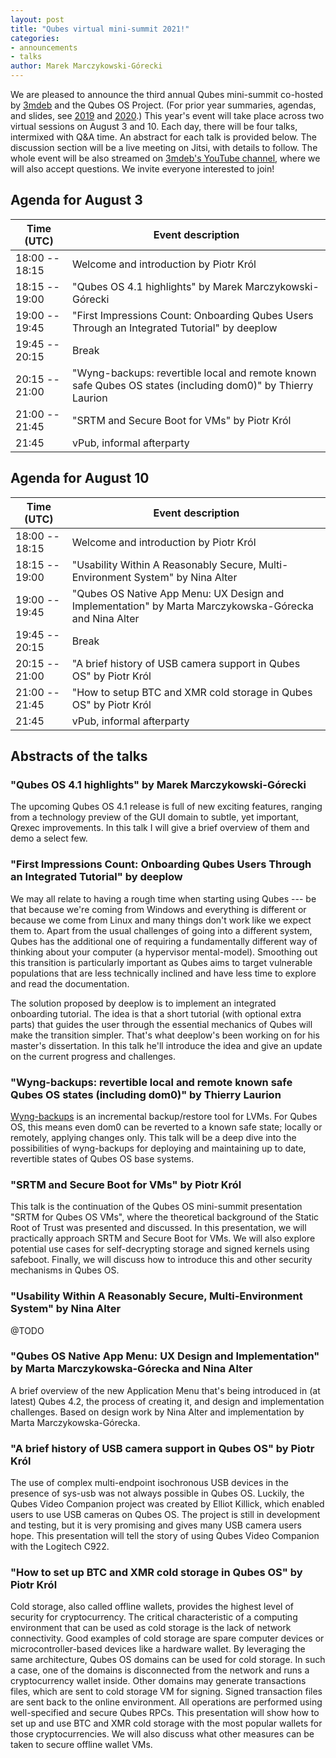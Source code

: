 ```yaml
---
layout: post
title: "Qubes virtual mini-summit 2021!"
categories:
- announcements
- talks
author: Marek Marczykowski-Górecki
---
```


We are pleased to announce the third annual Qubes mini-summit co-hosted by
[3mdeb](https://3mdeb.com/) and the Qubes OS Project. (For prior year
summaries, agendas, and slides, see
[2019](https://3mdeb.com/events/#Qubes-OS-and-3mdeb-minisummit) and
[2020](https://3mdeb.com/events/#Qubes-OS-and-3mdeb-minisummit2020).) This
year's event will take place across two virtual sessions on August 3 and 10.
Each day, there will be four talks, intermixed with Q&A time. An abstract for
each talk is provided below.  The discussion section will be a live meeting on
Jitsi, with details to follow.  The whole event will be also streamed on
[3mdeb's YouTube
channel](https://www.youtube.com/channel/UC_djHbyjuJvhVjfT18nyqmQ), where we
will also accept questions. We invite everyone interested to join!

## Agenda for August 3

| Time (UTC)     | Event description
| -------------- | ----------------- 
| 18:00 -- 18:15 | Welcome and introduction by Piotr Król
| 18:15 -- 19:00 | "Qubes OS 4.1 highlights" by Marek Marczykowski-Górecki
| 19:00 -- 19:45 | "First Impressions Count: Onboarding Qubes Users Through an Integrated Tutorial" by deeplow
| 19:45 -- 20:15 | Break
| 20:15 -- 21:00 | "Wyng-backups: revertible local and remote known safe Qubes OS states (including dom0)" by Thierry Laurion
| 21:00 -- 21:45 | "SRTM and Secure Boot for VMs" by Piotr Król
| 21:45          | vPub, informal afterparty

## Agenda for August 10

| Time (UTC)     | Event description
| -------------- | ----------------- 
| 18:00 -- 18:15 | Welcome and introduction by Piotr Król
| 18:15 -- 19:00 | "Usability Within A Reasonably Secure, Multi-Environment System" by Nina Alter
| 19:00 -- 19:45 | "Qubes OS Native App Menu: UX Design and Implementation" by Marta Marczykowska-Górecka and Nina Alter
| 19:45 -- 20:15 | Break
| 20:15 -- 21:00 | "A brief history of USB camera support in Qubes OS" by Piotr Król
| 21:00 -- 21:45 | "How to setup BTC and XMR cold storage in Qubes OS" by Piotr Król
| 21:45          | vPub, informal afterparty

## Abstracts of the talks

### "Qubes OS 4.1 highlights" by Marek Marczykowski-Górecki

The upcoming Qubes OS 4.1 release is full of new exciting features, ranging
from a technology preview of the GUI domain to subtle, yet important, Qrexec
improvements. In this talk I will give a brief overview of them and demo a
select few.

### "First Impressions Count: Onboarding Qubes Users Through an Integrated Tutorial" by deeplow

We may all relate to having a rough time when starting using Qubes --- be that
because we're coming from Windows and everything is different or because we
come from Linux and many things don't work like we expect them to. Apart from
the usual challenges of going into a different system, Qubes has the additional
one of requiring a fundamentally different way of thinking about your computer
(a hypervisor mental-model). Smoothing out this transition is particularly
important as Qubes aims to target vulnerable populations that are less
technically inclined and have less time to explore and read the documentation.

The solution proposed by deeplow is to implement an integrated onboarding
tutorial. The idea is that a short tutorial (with optional extra parts) that
guides the user through the essential mechanics of Qubes will make the
transition simpler. That's what deeplow's been working on for his master's
dissertation. In this talk he'll introduce the idea and give an update on the
current progress and challenges.

### "Wyng-backups: revertible local and remote known safe Qubes OS states (including dom0)" by Thierry Laurion

[Wyng-backups](https://github.com/tasket/wyng-backup) is an incremental
backup/restore tool for LVMs. For Qubes OS, this means even dom0 can be
reverted to a known safe state; locally or remotely, applying changes only.
This talk will be a deep dive into the possibilities of wyng-backups for
deploying and maintaining up to date, revertible states of Qubes OS base
systems.

### "SRTM and Secure Boot for VMs" by Piotr Król

This talk is the continuation of the Qubes OS mini-summit presentation "SRTM
for Qubes OS VMs", where the theoretical background of the Static Root of Trust
was presented and discussed. In this presentation, we will practically approach
SRTM and Secure Boot for VMs. We will also explore potential use cases for
self-decrypting storage and signed kernels using safeboot. Finally, we will
discuss how to introduce this and other security mechanisms in Qubes OS.

### "Usability Within A Reasonably Secure, Multi-Environment System" by Nina Alter

@TODO

### "Qubes OS Native App Menu: UX Design and Implementation" by Marta Marczykowska-Górecka and Nina Alter

A brief overview of the new Application Menu that's being introduced in (at
latest) Qubes 4.2, the process of creating it, and design and implementation
challenges. Based on design work by Nina Alter and implementation by Marta
Marczykowska-Górecka.

### "A brief history of USB camera support in Qubes OS" by Piotr Król

The use of complex multi-endpoint isochronous USB devices in the presence of
sys-usb was not always possible in Qubes OS. Luckily, the Qubes Video Companion
project was created by Elliot Killick, which enabled users to use USB cameras
on Qubes OS. The project is still in development and testing, but it is very
promising and gives many USB camera users hope. This presentation will tell the
story of using Qubes Video Companion with the Logitech C922.

### "How to set up BTC and XMR cold storage in Qubes OS" by Piotr Król

Cold storage, also called offline wallets, provides the highest level of
security for cryptocurrency. The critical characteristic of a computing
environment that can be used as cold storage is the lack of network
connectivity. Good examples of cold storage are spare computer devices or
microcontroller-based devices like a hardware wallet. By leveraging the same
architecture, Qubes OS domains can be used for cold storage. In such a case,
one of the domains is disconnected from the network and runs a cryptocurrency
wallet inside. Other domains may generate transactions files, which are sent to
cold storage VM for signing. Signed transaction files are sent back to the
online environment. All operations are performed using well-specified and
secure Qubes RPCs. This presentation will show how to set up and use BTC and
XMR cold storage with the most popular wallets for those cryptocurrencies. We
will also discuss what other measures can be taken to secure offline wallet
VMs.
